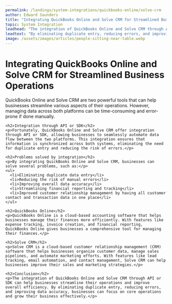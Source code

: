 ```yaml
---
permalink: /landings/system-integrations/quickbooks-online/solve-crm
author: Edward Saunders
title: "Integrating QuickBooks Online and Solve CRM for Streamlined Business Operations"
topic: System Integration
leadhead: "The integration of QuickBooks Online and Solve CRM through API or SDK can help businesses streamline their operations and improve overall efficiency"
leadtext: "By eliminating duplicate entry, reducing errors, and improving data accuracy, businesses can focus on core operations and grow their business effectively."
image: /assets/images/articles/people-sitting-near-table.webp
---
```

<div class="arttext">    <h1>Integrating QuickBooks Online and Solve CRM for Streamlined Business Operations</h1>
    <p>QuickBooks Online and Solve CRM are two powerful tools that can help businesses streamline various aspects of their operations. However, managing data across both platforms can be time-consuming and error-prone if done manually.</p>
    
    <h2>Integration through API or SDK</h2>
    <p>Fortunately, QuickBooks Online and Solve CRM offer integration through API or SDK, allowing businesses to seamlessly automate data flow between the two platforms. This integration ensures that information is synchronized across both systems, eliminating the need for duplicate entry and reducing the risk of errors.</p>
    
    <h2>Problems solved by integration</h2>
    <p>By integrating QuickBooks Online and Solve CRM, businesses can solve several problems, such as:</p>
    <ul>
      <li>Eliminating duplicate data entry</li>
      <li>Reducing the risk of manual errors</li>
      <li>Improving overall data accuracy</li>
      <li>Streamlining financial reporting and tracking</li>
      <li>Improved customer relationship management by having all customer contact and transaction data in one place</li>
    </ul>

    <h2>QuickBooks Online</h2>
    <p>QuickBooks Online is a cloud-based accounting software that helps businesses manage their finances more efficiently. With features like expense tracking, invoice creation, and financial reporting, QuickBooks Online gives businesses a comprehensive tool for managing their finances.</p>
    
    <h2>Solve CRM</h2>
    <p>Solve CRM is a cloud-based customer relationship management (CRM) software that helps businesses organize customer data, manage sales pipelines, and automate marketing efforts. With features like lead tracking, email automation, and contact management, Solve CRM can help businesses improve their sales and marketing strategies.</p>
    
    <h2>Conclusion</h2>
    <p>The integration of QuickBooks Online and Solve CRM through API or SDK can help businesses streamline their operations and improve overall efficiency. By eliminating duplicate entry, reducing errors, and improving data accuracy, businesses can focus on core operations and grow their business effectively.</p>
</div>